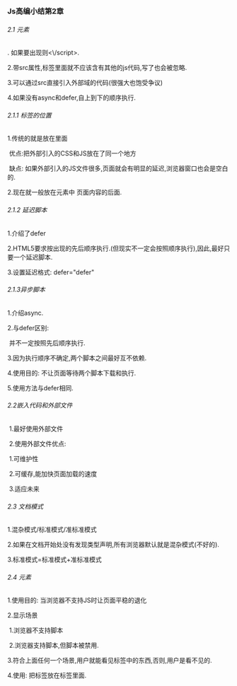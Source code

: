 ### Js高编小结第2章



###### 2.1   <scricpt>元素



<script>的6个属性:

    1.async:       可选.立即下载脚本,但不影响页面中的其他操作
    2.charset      可选  已经少用
    3.defer        可选 立即下载,脚本可以延迟执行.(只对外部脚本文件有效果)
    4.language     `已经废弃`
    5.src          可选 包含要执行的代码文件
    6.type         可选,表示脚本语言的的内容类型.目前经常使用的text/javascript.但是这个属性不是非必需的,`默认的是text/javascript`.



1.在script标签中嵌入js代码时,js代码里面不能出现</script>. 如果要出现则<\/script>.

2.带src属性,标签里面就不应该含有其他的js代码,写了也会被忽略.

3.可以通过src直接引入外部域的代码(很强大也饱受争议)

4.如果没有async和defer,自上到下的顺序执行.



###### 2.1.1 标签的位置



1.传统的就是放在<head>里面

​      优点:把外部引入的CSS和JS放在了同一个地方

​      缺点: 如果外部引入的JS文件很多,页面就会有明显的延迟,浏览器窗口也会是空白的.

2.现在就一般放在<body>元素中 页面内容的后面.



###### 2.1.2 延迟脚本



1.介绍了defer

2.HTML5要求按出现的先后顺序执行.(但现实不一定会按照顺序执行),因此,最好只要一个延迟脚本.

3.设置延迟格式:   defer="defer"



###### 2.1.3异步脚本



1.介绍async.

2.与defer区别:

​                        并不一定按照先后顺序执行.

3.因为执行顺序不确定,两个脚本之间最好互不依赖.

4.使用目的: 不让页面等待两个脚本下载和执行.

5.使用方法与defer相同.



###### 2.2嵌入代码和外部文件



​    1.最好使用外部文件

​    2.使用外部文件优点:

​          1.可维护性 

​          2.可缓存,能加快页面加载的速度

​          3.适应未来



###### 2.3 文档模式

1.混杂模式/标准模式/准标准模式

2.如果在文档开始处没有发现类型声明,所有浏览器默认就是混杂模式(不好的).

3.标准模式=标准模式+准标准模式



###### 2.4 <noscript>元素



1.使用目的: 当浏览器不支持JS时让页面平稳的退化

2.显示场景

​      1.浏览器不支持脚本

​      2.浏览器支持脚本,但脚本被禁用.

3.符合上面任何一个场景,用户就能看见<noscript>标签中的东西,否则,用户是看不见的.

4.使用:   把<noscript>标签放在<body>标签里面.









